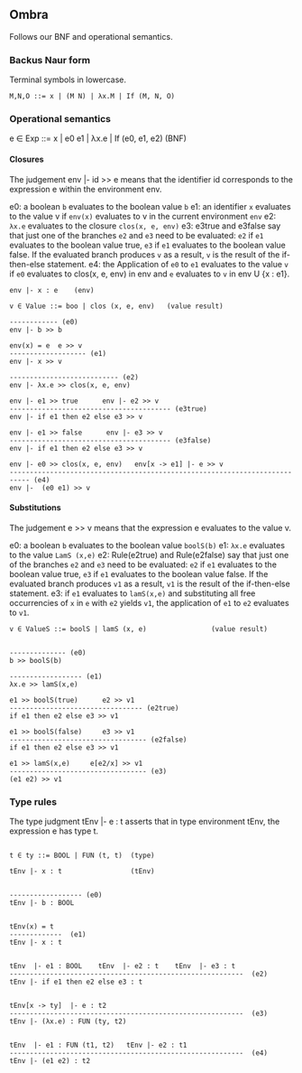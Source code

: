 ## Ombra

Follows our BNF and operational semantics.

### Backus Naur form

Terminal symbols in lowercase.

```
M,N,O ::= x | (M N) | λx.M | If (M, N, O)
```

### Operational semantics

e ∈ Exp ::= x | e0 e1 | λx.e | If (e0, e1, e2)    (BNF)

#### Closures

The judgement  env |- id >> e means that the identifier id corresponds to the expression e within the environment env.

e0: a boolean `b` evaluates to the boolean value `b`
e1: an identifier `x` evaluates to the value v if `env(x)` evaluates to v in the current environment `env`
e2: `λx.e` evaluates to the closure `clos(x, e, env)`
e3: e3true and e3false say that just one of the branches `e2` and `e3` need to be evaluated: `e2` if `e1` evaluates to the boolean value true, `e3` if `e1` evaluates to the boolean value false. If the evaluated branch produces `v` as a result, `v` is the result of the if-then-else statement.
e4: the Application of  `e0` to `e1` evaluates to the value `v` if
`e0` evaluates to clos(x, e, env) in env and `e` evaluates to `v` in env U {x : e1}.

```
env |- x : e    (env)

v ∈ Value ::= boo | clos (x, e, env)   (value result)

------------ (e0)
env |- b >> b

env(x) = e  e >> v
------------------- (e1)
env |- x >> v

--------------------------- (e2)
env |- λx.e >> clos(x, e, env)

env |- e1 >> true      env |- e2 >> v
---------------------------------------- (e3true)
env |- if e1 then e2 else e3 >> v 

env |- e1 >> false      env |- e3 >> v
---------------------------------------- (e3false)
env |- if e1 then e2 else e3 >> v 

env |- e0 >> clos(x, e, env)   env[x -> e1] |- e >> v
--------------------------------------------------------------------------- (e4)
env |-  (e0 e1) >> v
```

#### Substitutions

The judgement  e >> v means that the expression e evaluates to the value v. 

e0: a boolean `b` evaluates to the boolean value `boolS(b)`
e1: `λx.e` evaluates to the value `LamS (x,e)`
e2: Rule(e2true) and Rule(e2false) say that just one of the branches `e2` and `e3` need to be evaluated: `e2` if `e1` evaluates to the boolean value true, `e3` if `e1` evaluates to the boolean value false. If the evaluated branch produces `v1` as a result, `v1` is the result of the if-then-else statement.
e3: if `e1` evaluates to `lamS(x,e)` and substituting all free occurrencies of 
`x` in `e` with `e2` yields `v1`, the application of `e1` to `e2` 
evaluates to `v1`.

```
v ∈ ValueS ::= boolS | lamS (x, e)                (value result)


-------------- (e0)
b >> boolS(b)

------------------ (e1)
λx.e >> lamS(x,e)

e1 >> boolS(true)      e2 >> v1
--------------------------------- (e2true)
if e1 then e2 else e3 >> v1 

e1 >> boolS(false)     e3 >> v1
---------------------------------- (e2false)
if e1 then e2 else e3 >> v1

e1 >> lamS(x,e)     e[e2/x] >> v1
---------------------------------- (e3)                        
(e1 e2) >> v1
```

### Type rules

The type judgment tEnv |- e : t asserts that in type environment tEnv, the expression e has type t.

```

t ∈ ty ::= BOOL | FUN (t, t)  (type)

tEnv |- x : t                 (tEnv)


------------------ (e0)
tEnv |- b : BOOL


tEnv(x) = t
-------------  (e1)
tEnv |- x : t


tEnv  |- e1 : BOOL    tEnv  |- e2 : t    tEnv  |- e3 : t 
----------------------------------------------------------  (e2)
tEnv |- if e1 then e2 else e3 : t


tEnv[x -> ty]  |- e : t2  
----------------------------------------------------------  (e3)
tEnv |- (λx.e) : FUN (ty, t2)


tEnv  |- e1 : FUN (t1, t2)   tEnv |- e2 : t1   
----------------------------------------------------------  (e4)
tEnv |- (e1 e2) : t2




```
